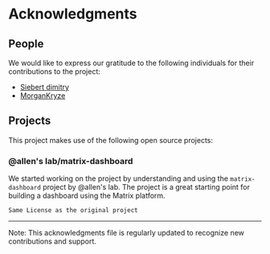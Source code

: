 # Acknowledgments

## People

We would like to express our gratitude to the following individuals for their contributions to the project:

- [Siebert dimitry](https://github.com/foukouda)
- [MorganKryze](https://github.com/MorganKryze)

## Projects

This project makes use of the following open source projects:

### @allen's lab/matrix-dashboard

We started working on the project by understanding and using the `matrix-dashboard` project by @allen's lab. The project is a great starting point for building a dashboard using the Matrix platform.

```plaintext
Same License as the original project
```

---

Note: This acknowledgments file is regularly updated to recognize new contributions and support.
